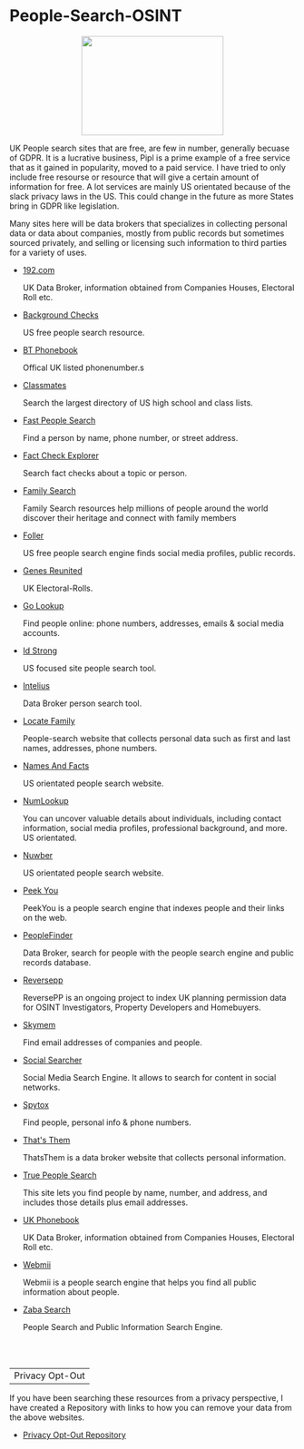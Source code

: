# People-Search-OSINT
<p align="center">
 <img width="250" height="175" src="https://www.cqcore.uk/wp-content/uploads/2024/06/Screenshot-2024-06-13-122030.png">
</p>
<p>UK People search sites that are free, are few in number, generally becuase of GDPR. It is a lucrative business, Pipl is a prime example of a free service that as it gained in popularity, moved to a paid service. I have tried to only include free resourse or resource that will give a certain amount of information for free. A lot services are mainly US orientated because of the slack privacy laws in the US. This could change in the future as more States bring in GDPR like legislation.</p>
<p>Many sites here will be data brokers that specializes in collecting personal data or data about companies, mostly from public records but sometimes sourced privately, and selling or licensing such information to third parties for a variety of uses.</p>
<ul>
 <li><a href="https://192.com/">192.com</a></li>
  <P>UK Data Broker, information obtained from Companies Houses, Electoral Roll etc.</P>
 <li><a href="https://www.advancedbackgroundchecks.com/">Background Checks</a></li> 
  <p>US free people search resource.</p>
 <li><a href="https://thephonebook.bt.com/person/">BT Phonebook</a></li>
  <p>Offical UK listed phonenumber.s</p>
 <li><a href="https://www.classmates.com/">Classmates</a></li> 
  <p>Search the largest directory of US high school and class lists.</p>
 <li><a href="https://fastpeoplesearch.com/">Fast People Search</a></li>
  <p>Find a person by name, phone number, or street address.</p>
 <li><a href="https://toolbox.google.com/factcheck/explorer">Fact Check Explorer</a></li>  
  <p>Search fact checks about a topic or person.</p>
 <li><a href="https://www.familysearch.org/en/">Family Search</a></li>
   <p>Family Search resources help millions of people around the world discover their heritage and connect with family members</p>
 <li><a href="https://foller.me/">Foller</a></li>
  <p>US free people search engine finds social media profiles, public records.</p>
 <li><a href="https://www.genesreunited.co.uk/articles/world-records/full-list-of-united-kingdom-records/census-land-and-surveys/electoral-rolls">Genes Reunited</a></li>
  <p>UK Electoral-Rolls.</p>
 <li><a href="https://golookup.com/">Go Lookup</a></li>
  <p>Find people online: phone numbers, addresses, emails & social media accounts.</p>
 <li><a href="https://www.idstrong.com/">Id Strong</a></li> 
  <p>US focused site people search tool.</p>
 <li><a href="https://www.intelius.com/">Intelius</a></li> 
  <p>Data Broker person search tool.</p>
 <li><a href="https://locatefamily.com/">Locate Family</a></li>
  <p>People-search website that collects personal data such as first and last names, addresses, phone numbers.</p>
 <li><a href="https://www.namesandfacts.com/">Names And Facts</a></li>
  <p>US orientated people search website.</p> 
 <li><a href="https://www.numlookup.com/people-search">NumLookup</a></li>
  <p>You can uncover valuable details about individuals, including contact information, social media profiles, professional background, and more. US orientated.</p>
 <li><a href="https://nuwber.com/">Nuwber</a></li>
  <p>US orientated people search website.</p>
 <li><a href="https://peekyou.com/">Peek You</a></li>
  <p>PeekYou is a people search engine that indexes people and their links on the web.</p>
 <li><a href="https://www.peoplefinders.com/">PeopleFinder</a></li>
  <p>Data Broker, search for people with the people search engine and public records database.</p>
 <li><a href="https://search.reversepp.com/">Reversepp</a></li>  
  <p>ReversePP is an ongoing project to index UK planning permission data for OSINT Investigators, Property Developers and Homebuyers.</p>
 <li><a href="https://skymem.info/">Skymem</a></li>
  <p>Find email addresses of companies and people.</p> 
 <li><a href="https://www.social-searcher.com/">Social Searcher</a></li>
  <p> Social Media Search Engine. It allows to search for content in social networks.</p>
 <li><a href="https://www.spytox.com/">Spytox</a></li>
  <p>Find people, personal info & phone numbers.</p>
 <li><a href="https://thatsthem.com/">That's Them</a></li>
  <p>ThatsThem is a data broker website that collects personal information.</p>
 <li><a href="http://truepeoplesearch.com/">True People Search</a></li>
  <p>This site lets you find people by name, number, and address, and includes those details plus email addresses.</p>
 <li><a href="https://ukphonebook.com/">UK Phonebook</a></li>
  <P>UK Data Broker, information obtained from Companies Houses, Electoral Roll etc.</P>
 <li><a href="https://webmii.com/">Webmii</a></li>
  <p>Webmii is a people search engine that helps you find all public information about people.</p>
 <li><a href="https://zabasearch.com/">Zaba Search</a></li>
  <p>People Search and Public Information Search Engine.</p>
</ul>
<br></br>
<table>
    <tr>
        <td>Privacy Opt-Out</td>
    </tr>
</table>
<p>If you have been searching these resources from a privacy perspective, I have created a Repository with links to how you can remove your data from the above websites.</p>
<ul>
    <li><a href="https://github.com/cqcore/Privacy-Opt-Out">Privacy Opt-Out Repository</a></li>
</ul>
